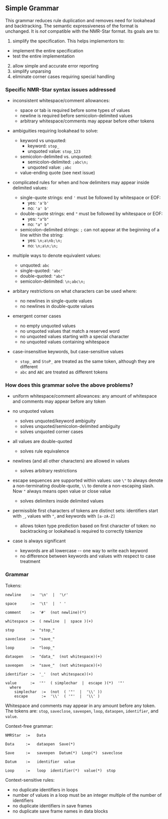 ## Simple Grammar ##

This grammar reduces rule duplication and removes need for lookahead and backtracking.
The semantic expressiveness of the format is unchanged.
It is *not* compatible with the NMR-Star format.  Its goals are to:

 1. simplify the specification.  This helps implementors to:
   - implement the entire specification
   - test the entire implementation
 2. allow simple and accurate error reporting 
 3. simplify unparsing
 4. eliminate corner cases requiring special handling


### Specific NMR-Star syntax issues addressed ###

 - inconsistent whitespace/comment allowances:
   - space or tab is required before some types of values
   - newline is required before semicolon-delimited values
   - arbitrary whitespace/comments may appear before other tokens
 
 - ambiguities requiring lookahead to solve:
   - keyword vs unquoted:  
     - keyword: `stop_`
     - unquoted value: `stop_123`
   - semicolon-delimited vs. unquoted:  
     - semicolon-delimited: `;abc\n;`
     - unquoted value: `;abc`
   - value-ending quote (see next issue)
 
 - complicated rules for when and how delimiters may appear inside 
   delimited values:
   - single-quote strings: end `'` must be followed by whitespace or EOF:
     - yes: `'a'b'`
     - no: `'a' b'`
   - double-quote strings: end `"` must be followed by whitespace or EOF:
     - yes: `"a"b"`
     - no: `"a" b"`
   - semicolon-delimited strings:  `;` can not appear at the beginning of a line
     within the string:
     - yes: `\n;a\nb;\n;`
     - no: `\n;a\n;\n;`
 
 - multiple ways to denote equivalent values:
   - unquoted:  `abc`
   - single-quoted: `'abc'`
   - double-quoted: `"abc"`
   - semicolon-delimited: `\n;abc\n;`
 
 - arbitary restrictions on what characters can be used where:
   - no newlines in single-quote values
   - no newlines in double-quote values
 
 - emergent corner cases
   - no empty unquoted values
   - no unquoted values that match a reserved word
   - no unquoted values starting with a special character
   - no unquoted values containing whitespace
 
 - case-insensitive keywords, but case-sensitive values
   - `stop_` and `StoP_` are treated as the same token, although they are different
   - `abc` and `ABC` are treated as different tokens


### How does this grammar solve the above problems? ###

 - uniform whitespace/comment allowances:  any amount of whitespace
   and comments may appear before any token
 
 - no unquoted values
   - solves unquoted/keyword ambiguity
   - solves unquoted/semicolon-delimited ambiguity
   - solves unquoted corner cases
 
 - all values are double-quoted
   - solves rule equivalence
 
 - newlines (and all other characters) are allowed in values
   - solves arbitrary restrictions
 
 - escape sequences are supported within values:  use `\"` to always denote 
   a non-terminating double-quote, `\\` to denote a non-escaping slash.  Now
   `"` always means open value or close value
   - solves delimiters inside delimited values
 
 - permissible first characters of tokens are distinct sets:  identifiers
   start with `_`, values with `"`, and keywords with `[a-zA-Z]`
   - allows token type prediction based on first character of token: no
     backtracking or lookahead is required to correctly tokenize
 
 - case is always significant
   - keywords are all lowercase -- one way to write each keyword
   - no difference between keywords and values with respect to case treatment


### Grammar ###

Tokens:

    newline    :=  '\n'  |  '\r'
    
    space      :=  '\t'  |  ' '

    comment    :=  '#'  (not newline)(*)

    whitespace :=  ( newline  |  space )(+)

    stop       :=  "stop_"

    saveclose  :=  "save_"

    loop       :=  "loop_"

    dataopen   :=  "data_"  (not whitespace)(+)

    saveopen   :=  "save_"  (not whitespace)(+)

    identifier :=  '_'  (not whitespace)(+)
    
    value      :=  '"'  ( simplechar  |  escape )(*)  '"'
      where
        simplechar  :=  (not  ( '"'  |  '\\' ))
        escape      :=  '\\'  ( '"'  |  '\\' )

Whitespace and comments may appear in any amount before any token.  The tokens
are: `stop`, `saveclose`, `saveopen`, `loop`, `dataopen`, `identifier`, and `value`.

Context-free grammar:

    NMRStar  :=   Data 
        
    Data     :=   dataopen  Save(*)
        
    Save     :=   saveopen  Datum(*)  Loop(*)  saveclose
        
    Datum    :=   identifier  value
        
    Loop     :=   loop  identifier(*)  value(*)  stop

Context-sensitive rules:

 - no duplicate identifiers in loops
 - number of values in a loop must be an integer multiple of the number of identifiers
 - no duplicate identifiers in save frames
 - no duplicate save frame names in data blocks
